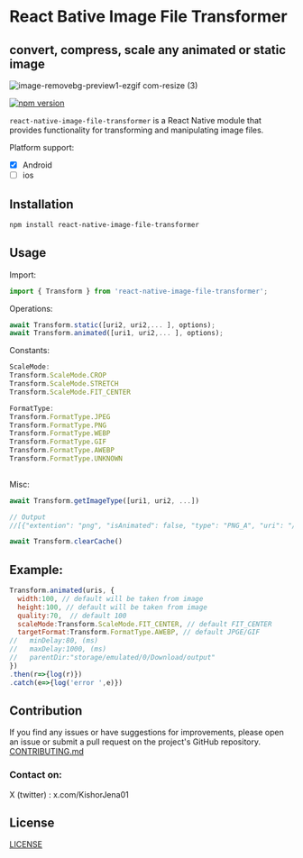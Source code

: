 # React Bative Image File Transformer
## convert, compress, scale any animated or static image 


![image-removebg-preview1-ezgif com-resize (3)](https://github.com/KishorJena/react-native-image-file-transformer/assets/19212755/e8746a4a-9ae0-46ae-994b-b211d38c621b)

[![npm version](https://badge.fury.io/js/react-native-image-file-transformer.svg)](https://badge.fury.io/js/react-native-image-file-transformer)

`react-native-image-file-transformer` is a React Native module that provides functionality for transforming and manipulating image files. 

Platform support: 

- [x] Android
- [ ] ios

## Installation

```sh
npm install react-native-image-file-transformer
```

## Usage

Import:
```js
import { Transform } from 'react-native-image-file-transformer';
```

Operations:
```js
await Transform.static([uri2, uri2,... ], options);
await Transform.animated([uri1, uri2,... ], options);
```

Constants:
```js
ScaleMode:
Transform.ScaleMode.CROP
Transform.ScaleMode.STRETCH
Transform.ScaleMode.FIT_CENTER

FormatType:
Transform.FormatType.JPEG
Transform.FormatType.PNG
Transform.FormatType.WEBP
Transform.FormatType.GIF
Transform.FormatType.AWEBP
Transform.FormatType.UNKNOWN
 
```
Misc:
```js
await Transform.getImageType([uri1, uri2, ...])

// Output
//[{"extention": "png", "isAnimated": false, "type": "PNG_A", "uri": "/storage/emulated/..."}] 
```
```js
await Transform.clearCache()
```
## Example:
```js
Transform.animated(uris, { 
  width:100, // default will be taken from image
  height:100, // default will be taken from image
  quality:70,  // default 100
  scaleMode:Transform.ScaleMode.FIT_CENTER, // default FIT_CENTER
  targetFormat:Transform.FormatType.AWEBP, // default JPGE/GIF
//   minDelay:80, (ms)
//   maxDelay:1000, (ms)
//   parentDir:"storage/emulated/0/Download/output"
})
.then(r=>{log(r)})
.catch(e=>{log('error ',e)})
```

## Contribution
If you find any issues or have suggestions for improvements, please open an issue or submit a pull request on the project's GitHub repository. [CONTRIBUTING.md](CONTRIBUTING.md)

### Contact on:
X (twitter) : x.com/KishorJena01

## License

[LICENSE](LICENSE)
